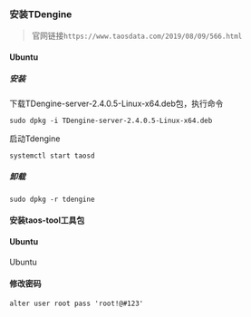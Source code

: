### 安装TDengine

> 官网链接`https://www.taosdata.com/2019/08/09/566.html`

#### Ubuntu

##### 安装
下载TDengine-server-2.4.0.5-Linux-x64.deb包，执行命令

`sudo dpkg -i TDengine-server-2.4.0.5-Linux-x64.deb`

启动Tdengine

`systemctl start taosd`

##### 卸载

`sudo dpkg -r tdengine`

#### 安装taos-tool工具包

#### Ubuntu
Ubuntu

#### 修改密码

`alter user root pass 'root!@#123'`